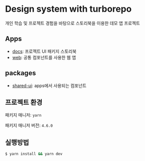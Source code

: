 # Design system with turborepo

개인 학습 및 프로젝트 경험을 바탕으로 스토리북을 이용한 데모 앱 프로젝트

## Apps

- [docs](./apps/docs/README.md): 프로젝트 UI 패키지 스토리북
- [web](./apps/web/README.md): 공통 컴포넌트를 사용한 웹 앱

## packages

- [shared-ui](./packages/shared-ui): apps에서 사용되는 컴포넌트
## 프로젝트 환경

패키지 매니저: <code>yarn</code>

패키지 매니저 버전: <code>4.6.0</code>

## 실행방법

```bash
$ yarn install && yarn dev
```
